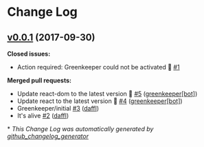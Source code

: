 # Change Log

## [v0.0.1](https://github.com/mysamai/mysam-ui/tree/v0.0.1) (2017-09-30)
**Closed issues:**

- Action required: Greenkeeper could not be activated 🚨 [\#1](https://github.com/mysamai/mysam-ui/issues/1)

**Merged pull requests:**

- Update react-dom to the latest version 🚀 [\#5](https://github.com/mysamai/mysam-ui/pull/5) ([greenkeeper[bot]](https://github.com/apps/greenkeeper))
- Update react to the latest version 🚀 [\#4](https://github.com/mysamai/mysam-ui/pull/4) ([greenkeeper[bot]](https://github.com/apps/greenkeeper))
- Greenkeeper/initial [\#3](https://github.com/mysamai/mysam-ui/pull/3) ([daffl](https://github.com/daffl))
- It's alive [\#2](https://github.com/mysamai/mysam-ui/pull/2) ([daffl](https://github.com/daffl))



\* *This Change Log was automatically generated by [github_changelog_generator](https://github.com/skywinder/Github-Changelog-Generator)*